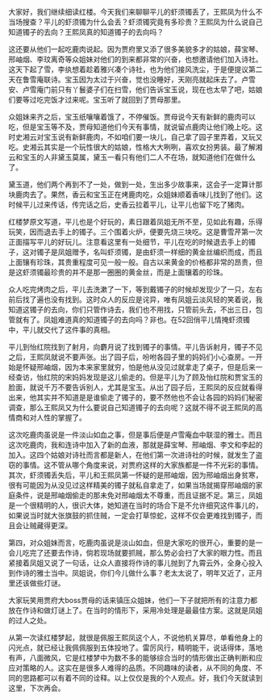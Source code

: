 
大家好，我们继续细读红楼。今天我们来聊聊平儿的虾须镯丢了，王熙凤为什么不当场搜查？平儿的虾须镯为什么会丢？虾须镯究竟有多珍贵？王熙凤为什么说自己知道镯子的去向？王熙凤真的知道镯子的去向吗？

这还要从他们一起吃鹿肉说起。因为贾府里又添了很多美貌多才的姑娘，薛宝琴、邢岫烟、李玟离奇等众姐妹对他们的到来都非常的兴奋，也想邀请他们加入诗社。这天下起了雪，李纨想着趁着雅兴凑个诗社，也为他们接风洗尘，于是便提议第二天在鲁雪庵联诗。宝玉因为太过于兴奋，觉也没睡好，天刚亮就起床去了。卢雪安、卢雪庵门前只有丫鬟婆子们在扫雪，他们告诉宝玉说，现在也太早了吧，姑娘们要等过吃完饭才过来呢。宝玉听了就回到了贾母那里。

众姐妹来齐之后，宝玉纸嚷嚷着饿了，不停催饭。贾母说今天有新鲜的鹿肉可以吃，但是宝玉等不及，贾母知道他们今天有事情，就说留点鹿肉让他们晚上吃。这时史湘云对宝玉说有新鲜鹿肉，不如咱们要一块儿，自己拿了园子里弄着，又玩又吃。史湘云其实是一个玩性很大的姑娘，性格大大咧咧，喜欢女扮男装。最了解湘云和宝玉的人非黛玉莫属，黛玉一看只有他们二人不在场，就知道他们在做什么了。

黛玉道，他们两个再到不了一处，做到一处，生出多少故事来，这会子一定算计那块鹿肉去了。果然，香云和宝玉正在烤鹿肉吃，众姐妹顺着香味儿找到了他们。这时候平儿过来传话，传完话之后，史香云拉着平儿，让平儿也留下吃了猪肉。

红楼梦原文写道，平儿也是个好玩的，素日跟着凤姐无所不至，见如此有趣，乐得玩笑，因而退去手上的镯子。三个围着火炉，便要先烧三块吃。这是曹雪芹第一次正面描写平儿的好玩儿。注意看这里有一处细节，平儿在吃的时候退去手上的镯子，这对镯子是凤姐赠予，名叫虾须镯，是由虾须一样细的黄金丝编织而成，而且上面镶有珍珠，其贵重程度可见一般一般。自古以来黄金的价格都非常的昂贵，但是这虾须镯最珍贵的并不是那一圈圈的黄金丝，而是上面镶着的珍珠。

众人吃完烤肉之后，平儿去洗漱了一下，等到戴镯子的时候却发现少了一只，左右前后找了遍也没有找到。这时众人的反应是诧异，唯有凤姐云淡风轻的笑着说，我知道这镯子的去向，你们只管作诗去，我们也不用找，只管前头去，不出三日，包管就有了。凤姐难道真的知道镯子的去向吗？非也。在52回俏平儿情掩虾须镯中，平儿就交代了这件事的真相。

平儿到怡红院找到了射月，向麝月说了找到镯子的事情。平儿告诉射月，镯子不见之后，王熙凤就说不要声张。出了园子后，吩咐各园子里的妈妈们小心查房。一开始是怀疑邢岫烟，因为本来家里就穷，怕是他从没见过就拿走了桌子，但是后来一经查访，怡红院的宋妈妈发现是这儿偷走的。但是平儿为了顾及怡红院和贾宝玉的脸面，就说千万不要告诉别人，尤其是宝玉。从出了园子后，王熙凤的反应就看得出来，他其实并不知道是是谁偷走了镯子的，要不然他也不会让各园的妈妈们秘密调查，那么王熙凤又为什么要说自己知道镯子的去向呢？这就不得不说王熙凤的高情商和对人性的掌握了。

这次吃鹿肉虽说是一件淡山如血之事，但是事后便是卢雪庵血中联湿的雅士。而且这次吃鹿肉，我和连诗中加入了新的血液，那就是薛宝琴、邢岫烟、李文和李起的加入。这四个姑娘对诗社而言都是新人，在他们第一次进诗社的时候，就发生了盗窃的事情。这不管从哪个角度来说，对贾府这样的大家族都是一件不光彩的事情。其次，虾须镯丢失后，平儿和王熙凤第一怀疑的是邢岫烟，因为邢岫烟出身贫寒，很有可能因为从没见过这样精美的镯子就私自拿走了，如果当场就揭穿邢岫烟的家庭条件，说是邢岫烟偷走的那未免对邢岫烟太不尊重，而且证据不足。第三，凤姐是一个很精明的人，很识大体，她知道在当时的场合下是不允许细究这件事儿的，如果说当时就大张旗鼓的抓住贼，一定会打草惊蛇，这样不仅会更难找到镯子，而且会让贼藏得更深。

第四，对众姐妹而言，吃鹿肉虽说是淡山如血，但是大家吃的很开心，重要的是一会儿吃完了还要去作诗，倘若现场就要抓贼，那么势必会扫了大家的眼力性。而且紧接着凤姐又说了一句话，让众人直接将作诗的事儿抛到了九霄云外，全身心投入到作诗的雅士当中。凤姐说，你们今儿做什么事？老太太说了，明年又近了，正月里还该做些灯谜。

大家玩笑用贾府大boss贾母的话来镇压众姐妹，他们一下子就把所有的注意力都放在作诗和做灯谜上了。在当时的情形下，采用冷处理是最最佳方案。这就是凤姐的过人之处。

从第一次读红楼梦起，就很是佩服王熙凤这个人，不说他机关算尽，单看他身上的闪光点，就已经让我佩佩服到五体投地了。雷厉风行，精明能干，说话得体，落地有声，八面微风，它是红楼梦中为数不多的能够综合当时的情形做出正确判断和应应对策略的人。这实在是很多人难得的品质。不同趣味的读者，从不同的角度、不同的思路都可以有着不同的诠释。以上仅仅是我的个人观点。好，我们今天就读到这里，下次再会。


